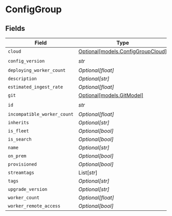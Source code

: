 # ConfigGroup


## Fields

| Field                                                              | Type                                                               | Required                                                           | Description                                                        |
| ------------------------------------------------------------------ | ------------------------------------------------------------------ | ------------------------------------------------------------------ | ------------------------------------------------------------------ |
| `cloud`                                                            | [Optional[models.ConfigGroupCloud]](../models/configgroupcloud.md) | :heavy_minus_sign:                                                 | N/A                                                                |
| `config_version`                                                   | *str*                                                              | :heavy_check_mark:                                                 | N/A                                                                |
| `deploying_worker_count`                                           | *Optional[float]*                                                  | :heavy_minus_sign:                                                 | N/A                                                                |
| `description`                                                      | *Optional[str]*                                                    | :heavy_minus_sign:                                                 | N/A                                                                |
| `estimated_ingest_rate`                                            | *Optional[float]*                                                  | :heavy_minus_sign:                                                 | N/A                                                                |
| `git`                                                              | [Optional[models.GitModel]](../models/gitmodel.md)                 | :heavy_minus_sign:                                                 | N/A                                                                |
| `id`                                                               | *str*                                                              | :heavy_check_mark:                                                 | N/A                                                                |
| `incompatible_worker_count`                                        | *Optional[float]*                                                  | :heavy_minus_sign:                                                 | N/A                                                                |
| `inherits`                                                         | *Optional[str]*                                                    | :heavy_minus_sign:                                                 | N/A                                                                |
| `is_fleet`                                                         | *Optional[bool]*                                                   | :heavy_minus_sign:                                                 | N/A                                                                |
| `is_search`                                                        | *Optional[bool]*                                                   | :heavy_minus_sign:                                                 | N/A                                                                |
| `name`                                                             | *Optional[str]*                                                    | :heavy_minus_sign:                                                 | N/A                                                                |
| `on_prem`                                                          | *Optional[bool]*                                                   | :heavy_minus_sign:                                                 | N/A                                                                |
| `provisioned`                                                      | *Optional[bool]*                                                   | :heavy_minus_sign:                                                 | N/A                                                                |
| `streamtags`                                                       | List[*str*]                                                        | :heavy_minus_sign:                                                 | N/A                                                                |
| `tags`                                                             | *Optional[str]*                                                    | :heavy_minus_sign:                                                 | N/A                                                                |
| `upgrade_version`                                                  | *Optional[str]*                                                    | :heavy_minus_sign:                                                 | N/A                                                                |
| `worker_count`                                                     | *Optional[float]*                                                  | :heavy_minus_sign:                                                 | N/A                                                                |
| `worker_remote_access`                                             | *Optional[bool]*                                                   | :heavy_minus_sign:                                                 | N/A                                                                |